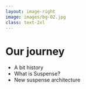 ```yaml
---
layout: image-right
image: images/bg-02.jpg
class: text-2xl
---
```


# Our journey

- A bit history
- What is Suspense?
- New suspense architecture
